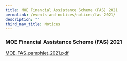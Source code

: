 ```yaml
---
title: MOE Financial Assistance Scheme (FAS) 2021
permalink: /events-and-notices/notices/fas-2021/
description: ""
third_nav_title: Notices
---
```

### **MOE Financial Assistance Scheme (FAS) 2021**

[MOE\_FAS\_pamphlet\_2021.pdf](/files/moefasphamplet.pdf)